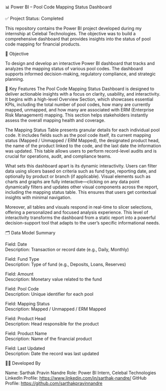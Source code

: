 📊 Power BI – Pool Code Mapping Status Dashboard

✅ Project Status: Completed

This repository contains the Power BI project developed during my internship at Celebal Technologies. The objective was to build a comprehensive dashboard that provides insights into the status of pool code mapping for financial products.

🚀 Objective

To design and develop an interactive Power BI dashboard that tracks and analyzes the mapping status of various pool codes. The dashboard supports informed decision-making, regulatory compliance, and strategic planning.

🧠 Key Features
The Pool Code Mapping Status Dashboard is designed to deliver actionable insights with a focus on clarity, usability, and interactivity. It begins with a high-level Overview Section, which showcases essential KPIs, including the total number of pool codes, how many are currently mapped, unmapped, and how many are associated with ERM (Enterprise Risk Management) mapping. This section helps stakeholders instantly assess the overall mapping health and coverage.

The Mapping Status Table presents granular details for each individual pool code. It includes fields such as the pool code itself, its current mapping status (Mapped / Unmapped / ERM Mapped), the designated product head, the name of the product linked to the code, and the last date the information was updated. This table allows users to perform record-level audits and is crucial for operations, audit, and compliance teams.

What sets this dashboard apart is its dynamic interactivity. Users can filter data using slicers based on criteria such as fund type, reporting date, and optionally by product or branch (if applicable). Visual elements such as charts and graphs are fully interactive—clicking on any data point dynamically filters and updates other visual components across the report, including the mapping status table. This ensures that users get contextual insights with minimal navigation.

Moreover, all tables and visuals respond in real-time to slicer selections, offering a personalized and focused analysis experience. This level of interactivity transforms the dashboard from a static report into a powerful decision-support tool that adapts to the user’s specific informational needs.



🗂️ Data Model Summary

Field: Date  
Description: Transaction or record date (e.g., Daily, Monthly)

Field: Fund Type  
Description: Type of fund (e.g., Deposits, Loans, Reserves)

Field: Amount  
Description: Monetary value related to the fund

Field: Pool Code  
Description: Unique identifier for each pool

Field: Mapping Status  
Description: Mapped / Unmapped / ERM Mapped

Field: Product Head  
Description: Head responsible for the product

Field: Product Name  
Description: Name of the financial product

Field: Last Updated  
Description: Date the record was last updated



👨‍💻 Developed By

Name: Sarthak Pravin Nandre
Role: Power BI Intern, Celebal Technologies
LinkedIn Profile: https://www.linkedin.com/in/sarthak-nandre/
GitHub Profile: https://github.com/sarthakpravinnandre
